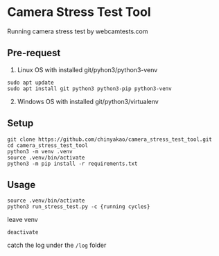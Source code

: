 # Camera Stress Test Tool
Running camera stress test by webcamtests.com

## Pre-request
1. Linux OS with installed git/pyhon3/python3-venv
  ```
  sudo apt update
  sudo apt install git python3 python3-pip python3-venv
  ```
2. Windows OS with installed git/python3/virtualenv

## Setup
```
git clone https://github.com/chinyakao/camera_stress_test_tool.git
cd camera_stress_test_tool
python3 -m venv .venv
source .venv/bin/activate
python3 -m pip install -r requirements.txt
```

## Usage
```
source .venv/bin/activate
python3 run_stress_test.py -c {running cycles}
```

leave venv
```
deactivate
```

catch the log under the `/log` folder
